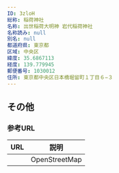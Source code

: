 ```yaml
---
ID: 3zloH
総称: 稲荷神社
名称: 出世稲荷大明神 岩代稲荷神社
名称読み: null
別名: null
都道府県: 東京都
区域: 中央区
緯度: 35.6867113
経度: 139.779945
郵便番号: 1030012
住所: 東京都中央区日本橋堀留町１丁目６−３
---
```


## その他

### 参考URL

| URL | 説明          |
| --- | ------------- |
|     | OpenStreetMap |
